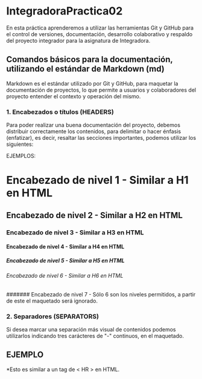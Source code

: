 # IntegradoraPractica02

En esta práctica aprenderemos a utilizar las herramientas Git y GitHub para el control de versiones, documentación, desarrollo colaborativo y respaldo del proyecto integrador para la asignatura de Integradora.

## Comandos básicos para la documentación, utilizando el estándar de Markdown (md)
Markdown es el estándar utilizado por Git y GitHub, para maquetar la documentación de proyectos, lo que permite a usuarios y colaboradores del proyecto entender el contexto y operación del mismo. 

### 1. Encabezados o títulos (HEADERS)
Para poder realizar una buena documentación del proyecto, debemos distribuir correctamente los contenidos, para delimitar o hacer énfasis (enfatizar), es decir, resaltar las secciones importantes, podemos utilizar los siguientes: 

EJEMPLOS:

# Encabezado de nivel 1 - Similar a H1 en HTML

## Encabezado de nivel 2 - Similar a H2 en HTML

### Encabezado de nivel 3 - Similar a H3 en HTML

#### Encabezado de nivel 4 - Similar a H4 en HTML

##### Encabezado de nivel 5 - Similar a H5 en HTML

###### Encabezado de nivel 6 - Similar a H6 en HTML

####### Encabezado de nivel 7 - Sólo 6 son los niveles permitidos, a partir de este el maquetado será ignorado.

### 2. Separadores (SEPARATORS)

Si desea marcar una separación más visual de contenidos podemos utilizarlos indicando tres carácteres de "-" continuos, en el maquetado.



EJEMPLO
---

*Esto es similar a un tag de < HR > en HTML.






